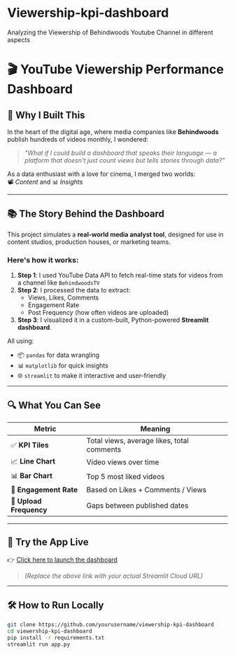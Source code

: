 # Viewership-kpi-dashboard
Analyzing the Viewership of Behindwoods Youtube Channel in different aspects

# 🎬 YouTube Viewership Performance Dashboard

## 🎯 Why I Built This

In the heart of the digital age, where media companies like **Behindwoods** publish hundreds of videos monthly, I wondered:

> *"What if I could build a dashboard that speaks their language — a platform that doesn't just count views but tells stories through data?"*

As a data enthusiast with a love for cinema, I merged two worlds:  
📽️ *Content* and 📊 *Insights*

---

## 📚 The Story Behind the Dashboard

This project simulates a **real-world media analyst tool**, designed for use in content studios, production houses, or marketing teams.

### Here's how it works:

1. **Step 1**: I used YouTube Data API to fetch real-time stats for videos from a channel like `BehindwoodsTV`
2. **Step 2**: I processed the data to extract:
   - Views, Likes, Comments
   - Engagement Rate
   - Post Frequency (how often videos are uploaded)
3. **Step 3**: I visualized it in a custom-built, Python-powered **Streamlit dashboard**.

All using:
- 📦 `pandas` for data wrangling
- 📊 `matplotlib` for quick insights
- 🌐 `streamlit` to make it interactive and user-friendly

---

## 🔍 What You Can See

| Metric        | Meaning |
|---------------|---------|
| ✅ **KPI Tiles**       | Total views, average likes, total comments |
| 📈 **Line Chart**      | Video views over time |
| 📊 **Bar Chart**       | Top 5 most liked videos |
| 💬 **Engagement Rate**| Based on Likes + Comments / Views |
| 🔁 **Upload Frequency**| Gaps between published dates |

---

## 🚀 Try the App Live

👉 [Click here to launch the dashboard](https://your-streamlit-link-here.streamlit.app)

> _(Replace the above link with your actual Streamlit Cloud URL)_

---

## 🛠️ How to Run Locally

```bash
git clone https://github.com/yourusername/viewership-kpi-dashboard
cd viewership-kpi-dashboard
pip install -r requirements.txt
streamlit run app.py


